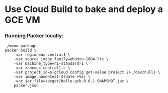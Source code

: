 # Use Cloud Build to bake and deploy a GCE VM

### Running Packer locally:
```
./mvnw package
packer build \
    -var region=us-central1 \
    -var source_image_family=ubuntu-1604-lts \
    -var machine_type=n1-standard-1 \
    -var zone=us-central1-c \
    -var project_id=$(gcloud config get-value project 2> /dev/null) \
    -var image_name=test-$(date +%s) \
    -var jar_file=target/hello-gcb-0.0.1-SNAPSHOT.jar \
    packer.json
```